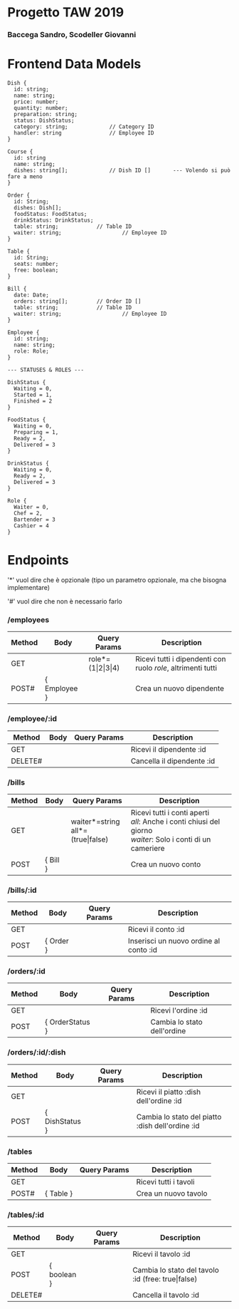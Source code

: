 # Progetto TAW 2019

### Baccega Sandro, Scodeller Giovanni



# Frontend Data Models

```
Dish {
  id: string;
  name: string;
  price: number;
  quantity: number;
  preparation: string;
  status: DishStatus;
  category: string;       		// Category ID
  handler: string	      		// Employee ID
}

Course {
  id: string
  name: string;
  dishes: string[];       		// Dish ID []       --- Volendo si può fare a meno
}

Order {
  id: String;
  dishes: Dish[];
  foodStatus: FoodStatus;
  drinkStatus: DrinkStatus;
  table: string;			// Table ID
  waiter: string;           		// Employee ID
}

Table {
  id: String;
  seats: number;
  free: boolean;
}

Bill {
  date: Date;
  orders: string[];			// Order ID []
  table: string;			// Table ID
  waiter: string;           		// Employee ID
}

Employee {
  id: string;
  name: string;
  role: Role;
}

--- STATUSES & ROLES ---

DishStatus {
  Waiting = 0,
  Started = 1,
  Finished = 2
}

FoodStatus {
  Waiting = 0,
  Preparing = 1,
  Ready = 2,
  Delivered = 3
}

DrinkStatus {
  Waiting = 0,
  Ready = 2,
  Delivered = 3
}

Role {
  Waiter = 0,
  Chef = 2,
  Bartender = 3
  Cashier = 4
}
```

# Endpoints

'*' vuol dire che è opzionale (tipo un parametro opzionale, ma che bisogna implementare)

'#' vuol dire che non è necessario farlo

### /employees

| Method | Body         | Query Params       | Description                                                  |
| ------ | ------------ | ------------------ | ------------------------------------------------------------ |
| GET    |              | role*=(1\|2\|3\|4) | Ricevi tutti i dipendenti con ruolo *role*, altrimenti tutti |
| POST#  | { Employee } |                    | Crea un nuovo dipendente                                     |

### /employee/:id

| Method  | Body | Query Params | Description                |
| ------- | ---- | ------------ | -------------------------- |
| GET     |      |              | Ricevi il dipendente :id   |
| DELETE# |      |              | Cancella il dipendente :id |

### /bills

| Method | Body     | Query Params                           | Description                                                  |
| ------ | -------- | -------------------------------------- | ------------------------------------------------------------ |
| GET    |          | waiter*=string<br />all*=(true\|false) | Ricevi tutti i conti aperti<br />*all*: Anche i conti chiusi del giorno<br />*waiter*: Solo i conti di un cameriere |
| POST   | { Bill } |                                        | Crea un nuovo conto                                          |

### /bills/:id

| Method | Body      | Query Params | Description                            |
| ------ | --------- | ------------ | -------------------------------------- |
| GET    |           |              | Ricevi il conto :id                    |
| POST   | { Order } |              | Inserisci un nuovo ordine al conto :id |

### /orders/:id

| Method | Body            | Query Params | Description                 |
| ------ | --------------- | ------------ | --------------------------- |
| GET    |                 |              | Ricevi l'ordine :id         |
| POST   | { OrderStatus } |              | Cambia lo stato dell'ordine |

### /orders/:id/:dish

| Method | Body           | Query Params | Description                                      |
| ------ | -------------- | ------------ | ------------------------------------------------ |
| GET    |                |              | Ricevi il piatto :dish dell'ordine :id           |
| POST   | { DishStatus } |              | Cambia lo stato del piatto :dish dell'ordine :id |

### /tables

| Method | Body      | Query Params | Description           |
| ------ | --------- | ------------ | --------------------- |
| GET    |           |              | Ricevi tutti i tavoli |
| POST#  | { Table } |              | Crea un nuovo tavolo  |

### /tables/:id

| Method  | Body        | Query Params | Description                                        |
| ------- | ----------- | ------------ | -------------------------------------------------- |
| GET     |             |              | Ricevi il tavolo :id                               |
| POST    | { boolean } |              | Cambia lo stato del tavolo :id (free: true\|false) |
| DELETE# |             |              | Cancella il tavolo :id                             |
